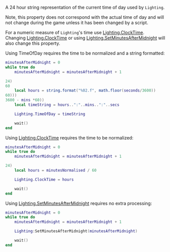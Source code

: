 A 24 hour string representation of the current time of day used by `Lighting`.

Note, this property does not correspond with the actual time of day and will not change during the game unless it has been changed by a script.

For a numeric measure of `Lighting`'s time use [Lighting.ClockTime](https://developer.roblox.com/api-reference/property/Lighting/ClockTime). Changing [Lighting.ClockTime](https://developer.roblox.com/api-reference/property/Lighting/ClockTime) or using [Lighting.SetMinutesAfterMidnight](https://developer.roblox.com/api-reference/function/Lighting/SetMinutesAfterMidnight) will also change this property.

Using TimeOfDay requires the time to be normalized and a string formatted:

```lua
minutesAfterMidnight = 0
while true do
	minutesAfterMidnight = minutesAfterMidnight + 1

24)
60
	local hours = string.format("%02.f", math.floor(seconds/3600))
60)))
3600 - mins *60))
	local timeString = hours..":"..mins..":"..secs

	Lighting.TimeOfDay = timeString

	wait()
end
```

Using [Lighting.ClockTime](https://developer.roblox.com/api-reference/property/Lighting/ClockTime) requires the time to be normalized:

```lua
minutesAfterMidnight = 0
while true do
	minutesAfterMidnight = minutesAfterMidnight + 1

24)
	local hours = minutesNormalised / 60

	Lighting.ClockTime = hours

	wait()
end
```

Using [Lighting.SetMinutesAfterMidnight](https://developer.roblox.com/api-reference/function/Lighting/SetMinutesAfterMidnight) requires no extra processing:

```lua
minutesAfterMidnight = 0
while true do
	minutesAfterMidnight = minutesAfterMidnight + 1

	Lighting:SetMinutesAfterMidnight(minutesAfterMidnight)

	wait()
end
```
